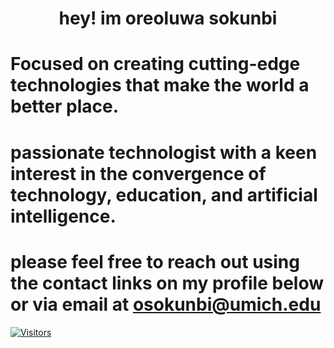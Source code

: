 <h1 align="center">hey! im oreoluwa sokunbi</h1>

# Focused on creating cutting-edge technologies that make the world a better place.

# passionate technologist with a keen interest in the convergence of technology, education, and artificial intelligence.

# please feel free to reach out using the contact links on my profile below or via email at [osokunbi@umich.edu](mailto:osokunbi@umich.edu)

[![Visitors](https://visitor-badge.laobi.icu/badge?page_id=[OSokunbi].[OSokunbi])](https://github.com/[OSokunbi])
